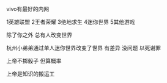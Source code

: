vivo有最好的内网

1英雄联盟 2王者荣耀 3绝地求生 4迷你世界 5其他游戏

除了你之外 总有人改变世界

杭州小弟弟通过单人迷你世界改变了世界 有差异 没问题 以死谢罪

上帝不掷骰子 但算概率

上帝是知识的搬运工